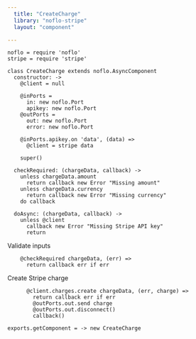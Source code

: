 ```yaml
---
  title: "CreateCharge"
  library: "noflo-stripe"
  layout: "component"

---
```


    noflo = require 'noflo'
    stripe = require 'stripe'
    
    class CreateCharge extends noflo.AsyncComponent
      constructor: ->
        @client = null
    
        @inPorts =
          in: new noflo.Port
          apikey: new noflo.Port
        @outPorts =
          out: new noflo.Port
          error: new noflo.Port
    
        @inPorts.apikey.on 'data', (data) =>
          @client = stripe data
    
        super()
        
      checkRequired: (chargeData, callback) ->
        unless chargeData.amount
          return callback new Error "Missing amount"
        unless chargeData.currency
          return callback new Error "Missing currency"
        do callback
    
      doAsync: (chargeData, callback) ->
        unless @client
          callback new Error "Missing Stripe API key"
          return
        

Validate inputs

        @checkRequired chargeData, (err) =>
          return callback err if err
          

Create Stripe charge

          @client.charges.create chargeData, (err, charge) =>
            return callback err if err
            @outPorts.out.send charge
            @outPorts.out.disconnect()
            callback()
    
    exports.getComponent = -> new CreateCharge
    
